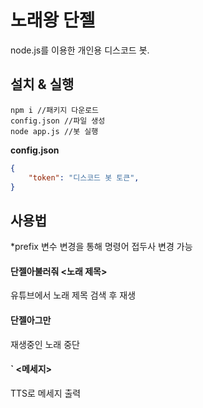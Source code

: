 # 노래왕 단젤
node.js를 이용한 개인용 디스코드 봇.  

## 설치 & 실행
```terminal
npm i //패키지 다운로드
config.json //파일 생성  
node app.js //봇 실행
```
**config.json**

```json
{
    "token": "디스코드 봇 토큰",
}
```

## 사용법
*prefix 변수 변경을 통해 명령어 접두사 변경 가능

#### 단젤아불러줘 <노래 제목>
유튜브에서 노래 제목 검색 후 재생

#### 단젤아그만
재생중인 노래 중단

#### \` <메세지>
TTS로 메세지 출력
